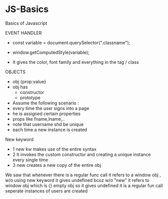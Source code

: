 # JS-Basics
Basics of Javascript

EVENT HANDLER 

- const variable = document.querySelector(".classname");

- window.getComputedStyle(variable);

- It gives  the color, font family and everything in the tag / class

OBJECTS

- obj {prop:value}
- obj has 
	- constructor 
	- prototype 
- Assume the following scenario : 
- every time the user signs into a page 
- he is assigned certain properties 
- props like fname,lname,..
- note that username shd be unique
- each time a new instance is created

New keyword 

- 1 new kw makes use of the entire syntax 
- 2 It invokes the custom constructor and creating a unique instance every single time 
- 3 new creates a new copy of the entire obj 

We saw that whenever there is a regular func call it refers to a window obj , 
w/o using new keyword it gives undefined
bcoz w/o "new" it refers to window obj which is {} empty obj so it gives undefined 
it is a regular fun call
seperate instances of users are created
